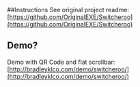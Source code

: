 ##Instructions
See original project readme: [https://github.com/OriginalEXE/Switcheroo](https://github.com/OriginalEXE/Switcheroo)

## Demo?
Demo with QR Code and flat scrollbar: [http://bradleyklco.com/demo/switcheroo/](http://bradleyklco.com/demo/switcheroo/)

